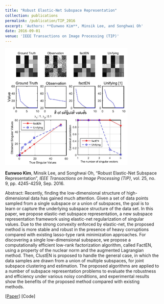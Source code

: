 ```yaml
---
title: "Robust Elastic-Net Subspace Representation"
collection: publications
permalink: /publication/TIP_2016
excerpt: 'Authors: **Eunwoo Kim**, Minsik Lee, and Songhwai Oh'
date: 2016-09-01
venue: 'IEEE Transactions on Image Processing (TIP)'
---
```

<img src='/images/tip.jpg' width="400">

**Eunwoo Kim**, Minsik Lee, and Songhwai Oh, “Robust Elastic-Net Subspace Representation”, *IEEE Transactions on Image Processing (TIP)*, vol.  25, no. 9, pp. 4245-4259, Sep. 2016.

Abstract: Recently, finding the low-dimensional structure of high-dimensional data has gained much attention. Given a set of data points sampled from a single subspace or a union of subspaces, the goal is to learn or capture the underlying subspace structure of the data set. In this paper, we propose elastic-net subspace representation, a new subspace representation framework using elastic-net regularization of singular values. Due to the strong convexity enforced by elastic-net, the proposed method is more stable and robust in the presence of heavy corruptions compared with existing lasso-type rank minimization approaches. For discovering a single low-dimensional subspace, we propose a computationally efficient low-rank factorization algorithm, called FactEN, using a property of the nuclear norm and the augmented Lagrangian method. Then, ClustEN is proposed to handle the general case, in which the data samples are drawn from a union of multiple subspaces, for joint subspace clustering and estimation. The proposed algorithms are applied to a number of subspace representation problems to evaluate the robustness and efficiency under various noisy conditions, and experimental results show the benefits of the proposed method compared with existing methods.

[[Paper](https://ieeexplore.ieee.org/document/7506231)] [Code]
